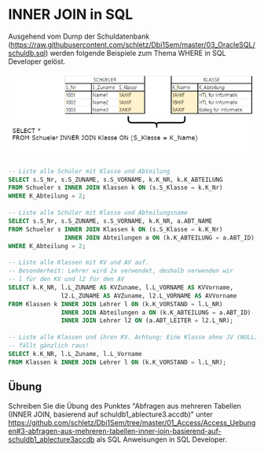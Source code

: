 # INNER JOIN in SQL

Ausgehend vom Dump der Schuldatenbank (https://raw.githubusercontent.com/schletz/Dbi1Sem/master/03_OracleSQL/schuldb.sql)
werden folgende Beispiele zum Thema WHERE in SQL Developer gelöst.

![](innerJoin.png)

```sql
-- Liste alle Schüler mit Klasse und Abteilung
SELECT s.S_Nr, s.S_ZUNAME, s.S_VORNAME, k.K_NR, k.K_ABTEILUNG
FROM Schueler s INNER JOIN Klassen k ON (s.S_Klasse = k.K_Nr)
WHERE K_Abteilung = 2;

-- Liste alle Schüler mit Klasse und Abteilungsname
SELECT s.S_Nr, s.S_ZUNAME, s.S_VORNAME, k.K_NR, a.ABT_NAME
FROM Schueler s INNER JOIN Klassen k ON (s.S_Klasse = k.K_Nr)
                INNER JOIN Abteilungen a ON (k.K_ABTEILUNG = a.ABT_ID)
WHERE K_Abteilung = 2;

-- Liste alle Klassen mit KV und AV auf.
-- Besonderheit: Lehrer wird 2x verwendet, deshalb verwenden wir
-- l für den KV und l2 für den AV
SELECT k.K_NR, l.L_ZUNAME AS KVZuname, l.L_VORNAME AS KVVorname,
               l2.L_ZUNAME AS AVZuname, l2.L_VORNAME AS AVVorname
FROM Klassen k INNER JOIN Lehrer l ON (k.K_VORSTAND = l.L_NR)
               INNER JOIN Abteilungen a ON (k.K_ABTEILUNG = a.ABT_ID)
               INNER JOIN Lehrer l2 ON (a.ABT_LEITER = l2.L_NR);

-- Liste alle Klassen und ihren KV. Achtung: Eine Klasse ohne JV (NULL)
-- fällt gänzlich raus!
SELECT k.K_NR, l.L_Zuname, l.L_Vorname
FROM Klassen k INNER JOIN Lehrer l ON (k.K_VORSTAND = l.L_NR);


```

## Übung
Schreiben Sie die Übung des Punktes "Abfragen aus mehreren Tabellen (INNER JOIN, basierend auf schuldb1_ablecture3.accdb)"
unter https://github.com/schletz/Dbi1Sem/tree/master/01_Access/Access_Uebungen#3-abfragen-aus-mehreren-tabellen-inner-join-basierend-auf-schuldb1_ablecture3accdb als SQL Anweisungen in
SQL Developer.

